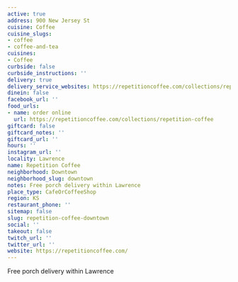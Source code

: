 ```yaml
---
active: true
address: 900 New Jersey St
cuisine: Coffee
cuisine_slugs:
- coffee
- coffee-and-tea
cuisines:
- Coffee
curbside: false
curbside_instructions: ''
delivery: true
delivery_service_websites: https://repetitioncoffee.com/collections/repetition-coffee
dinein: false
facebook_url: ''
food_urls:
- name: order online
  url: https://repetitioncoffee.com/collections/repetition-coffee
giftcard: false
giftcard_notes: ''
giftcard_url: ''
hours: ''
instagram_url: ''
locality: Lawrence
name: Repetition Coffee
neighborhood: Downtown
neighborhood_slug: downtown
notes: Free porch delivery within Lawrence
place_type: CafeOrCoffeeShop
region: KS
restaurant_phone: ''
sitemap: false
slug: repetition-coffee-downtown
social: ''
takeout: false
twitch_url: ''
twitter_url: ''
website: https://repetitioncoffee.com/
---
```


Free porch delivery within Lawrence